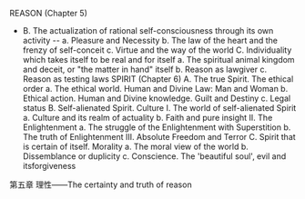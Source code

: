 REASON (Chapter 5)
- B. The actualization of rational self-consciousness through its own activity
-- a. Pleasure and Necessity
		b. The law of the heart and the frenzy of self-conceit c. Virtue and the way of the world
	C. Individuality which takes itself to be real and for itself
		a. The spiritual animal kingdom and deceit, or "the matter in hand" itself
		b. Reason as lawgiver
		c. Reason as testing laws
SPIRIT (Chapter 6)
	A. The true Spirit. The ethical order
		a. The ethical world. Human and Divine Law: Man and Woman
		b. Ethical action. Human and Divine knowledge. Guilt and Destiny
		c. Legal status
	B. Self-alienated Spirit. Culture
		I. The world of self-alienated Spirit
			a. Culture and its realm of actuality
			b. Faith and pure insight
		II. The Enlightenment
			a. The struggle of the Enlightenment with Superstition
			b. The truth of Enlightenment
		III. Absolute Freedom and Terror
	C. Spirit that is certain of itself. Morality
		a. The moral view of the world
		b. Dissemblance or duplicity
		c. Conscience. The 'beautiful soul', evil and itsforgiveness





第五章 理性——The certainty and truth of reason








